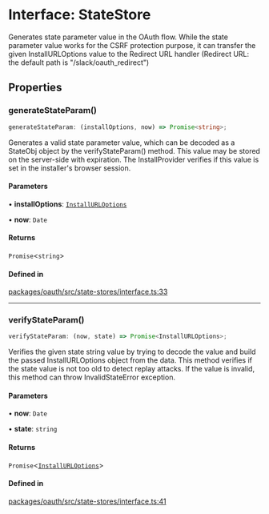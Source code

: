 # Interface: StateStore

Generates state parameter value in the OAuth flow.
While the state parameter value works for the CSRF protection purpose,
it can transfer the given InstallURLOptions value to the Redirect URL handler
(Redirect URL: the default path is "/slack/oauth_redirect")

## Properties

### generateStateParam()

```ts
generateStateParam: (installOptions, now) => Promise<string>;
```

Generates a valid state parameter value, which can be decoded as a StateObj object
by the verifyStateParam() method. This value may be stored on the server-side with expiration.
The InstallProvider verifies if this value is set in the installer's browser session.

#### Parameters

• **installOptions**: [`InstallURLOptions`](InstallURLOptions.md)

• **now**: `Date`

#### Returns

`Promise`\<`string`\>

#### Defined in

[packages/oauth/src/state-stores/interface.ts:33](https://github.com/slackapi/node-slack-sdk/blob/7b348598b763c2b7545d1042b5f0429775cfa62c/packages/oauth/src/state-stores/interface.ts#L33)

***

### verifyStateParam()

```ts
verifyStateParam: (now, state) => Promise<InstallURLOptions>;
```

Verifies the given state string value by trying to decode the value and
build the passed InstallURLOptions object from the data.
This method verifies if the state value is not too old to detect replay attacks.
If the value is invalid, this method can throw InvalidStateError exception.

#### Parameters

• **now**: `Date`

• **state**: `string`

#### Returns

`Promise`\<[`InstallURLOptions`](InstallURLOptions.md)\>

#### Defined in

[packages/oauth/src/state-stores/interface.ts:41](https://github.com/slackapi/node-slack-sdk/blob/7b348598b763c2b7545d1042b5f0429775cfa62c/packages/oauth/src/state-stores/interface.ts#L41)
